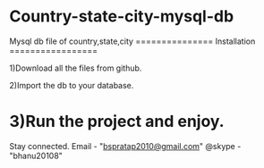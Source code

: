 # Country-state-city-mysql-db
Mysql db file of country,state,city
=============== Installation =================

1)Download all the files from github.

2)Import the db to your database.

3)Run the project and enjoy.
============================================= 
Stay connected. Email - "bspratap2010@gmail.com" @skype - "bhanu20108"
